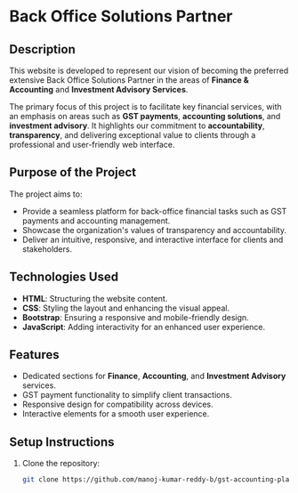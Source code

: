 # Back Office Solutions Partner  

## Description  
This website is developed to represent our vision of becoming the preferred extensive Back Office Solutions Partner in the areas of **Finance & Accounting** and **Investment Advisory Services**.  

The primary focus of this project is to facilitate key financial services, with an emphasis on areas such as **GST payments**, **accounting solutions**, and **investment advisory**. It highlights our commitment to **accountability**, **transparency**, and delivering exceptional value to clients through a professional and user-friendly web interface.  

## Purpose of the Project  
The project aims to:  
- Provide a seamless platform for back-office financial tasks such as GST payments and accounting management.  
- Showcase the organization's values of transparency and accountability.  
- Deliver an intuitive, responsive, and interactive interface for clients and stakeholders.  

## Technologies Used  
- **HTML**: Structuring the website content.  
- **CSS**: Styling the layout and enhancing the visual appeal.  
- **Bootstrap**: Ensuring a responsive and mobile-friendly design.  
- **JavaScript**: Adding interactivity for an enhanced user experience.  

## Features  
- Dedicated sections for **Finance**, **Accounting**, and **Investment Advisory** services.  
- GST payment functionality to simplify client transactions.  
- Responsive design for compatibility across devices.  
- Interactive elements for a smooth user experience.  

## Setup Instructions  
1. Clone the repository:  
   ```bash
   git clone https://github.com/manoj-kumar-reddy-b/gst-accounting-platform.git
